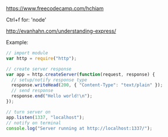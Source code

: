 https://www.freecodecamp.com/hchiam

Ctrl+f for: 'node'

http://evanhahn.com/understanding-express/

Example:

```js
// import module
var http = require("http");

// create server response
var app = http.createServer(function(request, response) {
  // setup/notify response type
  response.writeHead(200, { "Content-Type": "text/plain" });
  // send response
  response.end("Hello world!\n");
});

// turn server on
app.listen(1337, "localhost");
// notify on terminal
console.log("Server running at http://localhost:1337/");
```
